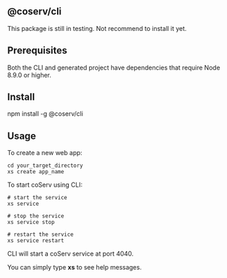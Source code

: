 @coserv/cli
-----------

This package is still in testing. Not recommend to install it yet.

## Prerequisites

Both the CLI and generated project have dependencies that require Node 8.9.0 or higher.

## Install

  npm install -g @coserv/cli

## Usage

To create a new web app:

    cd your_target_directory
    xs create app_name

To start coServ using CLI:

    # start the service
    xs service

    # stop the service
    xs service stop

    # restart the service
    xs service restart

CLI will start a coServ service at port 4040.

You can simply type **xs** to see help messages.